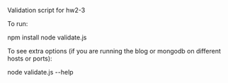 Validation script for hw2-3

To run:

npm install
node validate.js

To see extra options (if you are running the blog or mongodb on different hosts or ports):

node validate.js --help
